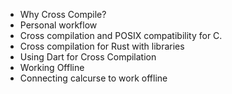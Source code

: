 - Why Cross Compile?
- Personal workflow
- Cross compilation and POSIX compatibility for C.
- Cross compilation for Rust with libraries
- Using Dart for Cross Compilation
- Working Offline
- Connecting calcurse to work offline
